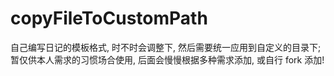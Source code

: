 # copyFileToCustomPath
自己编写日记的模板格式, 时不时会调整下, 然后需要统一应用到自定义的目录下;
暂仅供本人需求的习惯场合使用, 后面会慢慢根据多种需求添加, 或自行 fork 添加!
